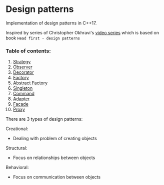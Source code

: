 Design patterns
===============

Implementation of design patterns in C++17.

Inspired by series of Christopher Okhravi's [video series](https://www.youtube.com/watch?v=v9ejT8FO-7I&list=PLrhzvIcii6GNjpARdnO4ueTUAVR9eMBpc)
which is based on book ``Head first - design patterns``

### Table of contents:

1. [Strategy](patterns/1_Strategy/description.md)  
2. [Observer](patterns/2_Observer/description.md)  
3. [Decorator](patterns/3_Decorator/description.md)  
4. [Factory](patterns/4_Factory/description.md)  
5. [Abstract Factory](patterns/5_Abstract_Factory/description.md)  
6. [Singleton](patterns/6_Singleton/description.md)  
7. [Command](patterns/7_Command/description.md)  
8. [Adapter](patterns/8_Adapter/description.md)  
9. [Facade](patterns/9_Facade/description.md)
10. [Proxy](patterns/10_Proxy/description.md)


There are 3 types of design patterns:

Creational:
* Dealing with problem of creating objects

Structural:
* Focus on relationships between objects

Behavioral:
* Focus on communication between objects
